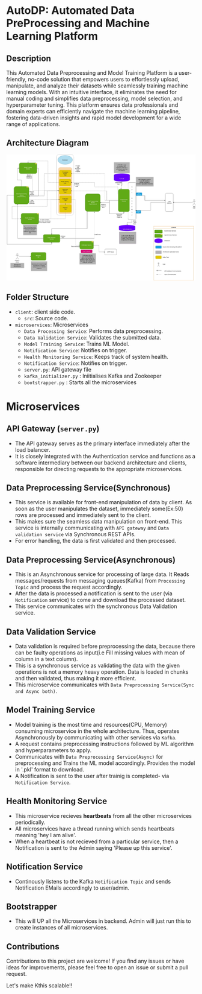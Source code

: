 # AutoDP: Automated Data PreProcessing and Machine Learning Platform



## Description

This Automated Data Preprocessing and Model Training Platform is a user-friendly, no-code solution that empowers users to effortlessly upload, manipulate, and analyze their datasets while seamlessly training machine learning models. With an intuitive interface, it eliminates the need for manual coding and simplifies data preprocessing, model selection, and hyperparameter tuning. This platform ensures data professionals and domain experts can efficiently navigate the machine learning pipeline, fostering data-driven insights and rapid model development for a wide range of applications.

## Architecture Diagram

![Architecture Diagram](diagram.jpg)

## Folder Structure


- `client`: client side code.
  - `src`: Source code.
- `microservices`: Microservices
  - `Data Processing Service`: Performs data preprocessing.
  - `Data Validation Service`: Validates the submitted data.
  - `Model Training Service`: Trains ML Model.
  - `Notification Service`: Notifies on trigger.
  - `Health Monitoring Service`: Keeps track of system health.
  - `Notification Service`: Notifies on trigger.
  - `server.py`: API gateway file
  - `kafka_initializer.py` : Iniitialises Kafka and Zookeeper
  - `bootstrapper.py` : Starts all the microservices

# Microservices

## API Gateway (`server.py`)

- The API gateway serves as the primary interface immediately after the load balancer. 
- It is closely integrated with the Authentication service and functions as a software intermediary between our backend architecture and clients, responsible for directing requests to the appropriate microservices.


## Data Preprocessing Service(Synchronous)

- This service is available for front-end manipulation of data by client. As soon as the user manipulates the dataset, immediately some(Ex:50) rows are processed and immediately sent to the client. 
- This makes sure the seamless data manipulation on front-end. This service is internally communicating with `API gateway` and `Data validation service` via Synchronous REST APIs. 
- For error handling, the data is first validated and then processed.

## Data Preprocessing Service(Asynchronous)

- This is an Asynchronous service for processing of large data. It Reads messages/requests from messaging queues(Kafka) from `Processing Topic` and process the request accordingly.
-  After the data is processed a notification is sent to the user (via `Notification` service) to come and download the processed dataset.
- This service communicates with the synchronous Data Validation service.

## Data Validation Service

- Data validation is required before preprocessing the data, because there can be faulty operations as input(i.e Fill missing values with mean of column in a text column). 
- This is a synchronous service as validating the data with the given operations is not a memory heavy operation. Data is loaded in chunks and then validated, thus making it more efficient. 
- This microservice communicates with `Data Preprocessing Service(Sync and Async both)`.

## Model Training Service

- Model training is the most time and resources(CPU, Memory) consuming microservice in the whole architecture. Thus, operates Asynchronously by communicating with other services via `Kafka`.
- A request contains preprocessing instructions followed by ML algorithm and hyperparameters to apply.
- Communicates with `Data Preprocessing Service(Async)` for preprocessing and Trains the ML model accordingly. Provides the model in '.pkl' format to download.
- A Notification is sent to the user after trainig is completed- via `Notification Service`.

## Health Monitoring Service

- This microservice recieves **heartbeats** from all the other microservices periodically.
- All microservices have a thread running which sends heartbeats meaning 'hey I am alive'.
- When a heartbeat is not recieved from a particular service, then a Notification is sent to the Admin saying 'Please up this service'.

## Notification Service

- Continously listens to the Kafka `Notification Topic` and sends Notification EMails accordingly to user/admin.

## Bootstrapper

- This will UP all the Microservices in backend. Admin will just run this to create instances of all microservices.


## Contributions

Contributions to this project are welcome! If you find any issues or have ideas for improvements, please feel free to open an issue or submit a pull request.

Let's make Kthis scalable!!
